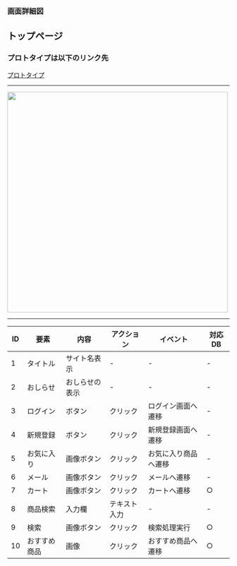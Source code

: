 ### 画面詳細図
## トップページ
### プロトタイプは以下のリンク先
[プロトタイプ]()
*****
<img src="../img/" width="500">

*****

|ID|要素|内容|アクション|イベント|対応DB|
|--|---|----|---------|-------|-------|
|1|タイトル|サイト名表示|-|-|-|
|2|おしらせ|おしらせの表示|-|-|-|
|3|ログイン|ボタン|クリック|ログイン画面へ遷移|-|
|4|新規登録|ボタン|クリック|新規登録画面へ遷移|-|
|5|お気に入り|画像ボタン|クリック|お気に入り商品へ遷移|-|
|6|メール|画像ボタン|クリック|メールへ遷移|-|
|7|カート|画像ボタン|クリック|カートへ遷移|○|
|8|商品検索|入力欄|テキスト入力|-|-|
|9|検索|画像ボタン|クリック|検索処理実行|○|
|10|おすすめ商品|画像|クリック|おすすめ商品へ遷移|○|

